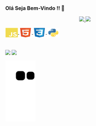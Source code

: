 ### Olá Seja Bem-Vindo !! 👋

<div align="center">
  <a href="https://github.com/PauloJose-PJ">
  <img height="180em" src="https://github-readme-stats.vercel.app/api?username=PauloJose-PJ&show_icons=true&theme=dark&include_all_commits=true&count_private=true"/>
  <img height="180em" src="https://github-readme-stats.vercel.app/api/top-langs/?username=PauloJose-PJ&layout=compact&langs_count=7&theme=dark"/>
</div>

<div style="display: inline_block"><br>
  <img align="center" alt="PauloJose-Js" height="30" width="40" src="https://raw.githubusercontent.com/devicons/devicon/master/icons/javascript/javascript-plain.svg">
  <img align="center" alt="PauloJose-HTML" height="30" width="40" src="https://raw.githubusercontent.com/devicons/devicon/master/icons/html5/html5-original.svg">
  <img align="center" alt="PauloJose-CSS" height="30" width="40" src="https://raw.githubusercontent.com/devicons/devicon/master/icons/css3/css3-original.svg">
  <img align="center" alt="PauloJose-Python" height="30" width="40" src="https://raw.githubusercontent.com/devicons/devicon/master/icons/python/python-original.svg">
</div>
   
#  
  
<div>  
  <a href="mailto:paulojose.pj@protonmail.com"><img src="https://img.shields.io/badge/ProtonMail-8B89CC?style=for-the-badge&logo=protonmail&logoColor=white" target="_blank"></a>
  <a href="https://www.linkedin.com/in/paulo-jos%C3%A9-pacheco-lima-72483a203/" target="_blank"><img src="https://img.shields.io/badge/-LinkedIn-%230077B5?style=for-the-badge&logo=linkedin&logoColor=white" target="_blank"></a> 
  
 ![snake gif](https://github.com/PauloJose-PJ/PauloJose-PJ/blob/output/github-contribution-grid-snake.svg)
</div>
